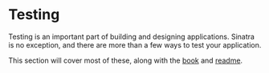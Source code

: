# Testing

Testing is an important part of building and designing applications. Sinatra is
no exception, and there are more than a few ways to test your application.

This section will cover most of these, along with the [book][testing-book] and
[readme][testing-readme].

[testing-book]: http://sinatra-book.gittr.com/#testing
[testing-readme]: http://www.sinatrarb.com/intro#Testing
